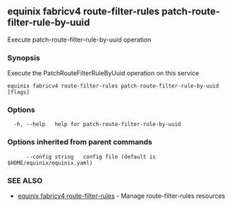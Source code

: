 ## equinix fabricv4 route-filter-rules patch-route-filter-rule-by-uuid

Execute patch-route-filter-rule-by-uuid operation

### Synopsis

Execute the PatchRouteFilterRuleByUuid operation on this service

```
equinix fabricv4 route-filter-rules patch-route-filter-rule-by-uuid [flags]
```

### Options

```
  -h, --help   help for patch-route-filter-rule-by-uuid
```

### Options inherited from parent commands

```
      --config string   config file (default is $HOME/equinix/equinix.yaml)
```

### SEE ALSO

* [equinix fabricv4 route-filter-rules](equinix_fabricv4_route-filter-rules.md)	 - Manage route-filter-rules resources

